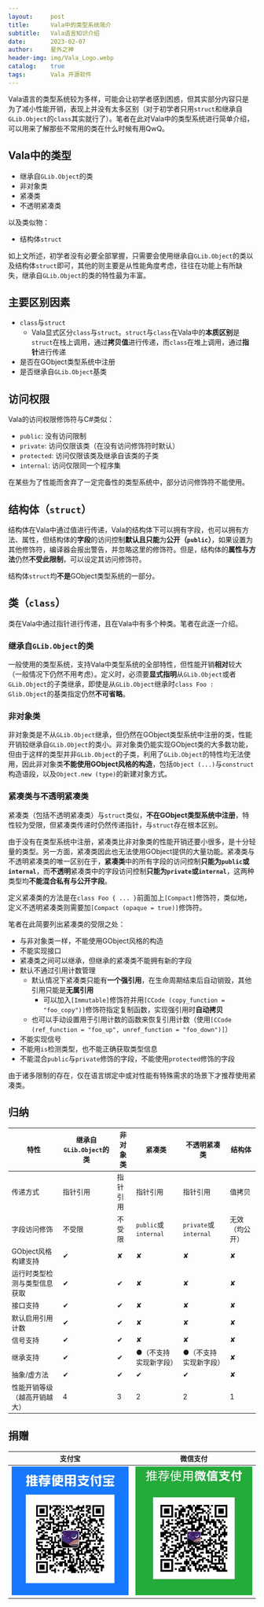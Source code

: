```yaml
---
layout:     post
title:      Vala中的类型系统简介
subtitle:   Vala语言知识介绍
date:       2023-02-07
author:     星外之神
header-img: img/Vala_Logo.webp
catalog:    true
tags:       Vala 开源软件
---
```


Vala语言的类型系统较为多样，可能会让初学者感到困惑，但其实部分内容只是为了减小性能开销，表现上并没有太多区别（对于初学者只用`struct`和继承自`GLib.Object`的`class`其实就行了）。笔者在此对Vala中的类型系统进行简单介绍，可以用来了解那些不常用的类在什么时候有用QwQ。

## Vala中的类型

* 继承自`GLib.Object`的类
* 非对象类
* 紧凑类
* 不透明紧凑类

以及类似物：

* 结构体`struct`

如上文所述，初学者没有必要全部掌握，只需要会使用继承自`GLib.Object`的类以及结构体`struct`即可，其他的则主要是从性能角度考虑，往往在功能上有所缺失，继承自`GLib.Object`的类的特性最为丰富。

## 主要区别因素

* `class`与`struct`
  * Vala显式区分`class`与`struct`。`struct`与`class`在Vala中的**本质区别**是`struct`在栈上调用，通过**拷贝值**进行传递，而`class`在堆上调用，通过**指针**进行传递
* 是否在GObject类型系统中注册
* 是否继承自`GLib.Object`基类

## 访问权限

Vala的访问权限修饰符与C#类似：

* `public`: 没有访问限制
* `private`: 访问仅限该类（在没有访问修饰符时默认）
* `protected`: 访问仅限该类及继承自该类的子类
* `internal`: 访问仅限同一个程序集

在某些为了性能而舍弃了一定完备性的类型系统中，部分访问修饰符不能使用。

## 结构体（`struct`）

结构体在Vala中通过值进行传递，Vala的结构体下可以拥有字段，也可以拥有方法、属性，但结构体的**字段**的访问控制**默认且只能**为**公开（`public`）**，如果设置为其他修饰符，编译器会报出警告，并忽略这里的修饰符。但是，结构体的**属性与方法**仍然**不受此限制**，可以设定其访问修饰符。

结构体`struct`均**不是**GObject类型系统的一部分。

## 类（`class`）

类在Vala中通过指针进行传递，且在Vala中有多个种类。笔者在此逐一介绍。

### 继承自`GLib.Object`的类

一般使用的类型系统，支持Vala中类型系统的全部特性，但性能开销**相对**较大（一般情况下仍然不用考虑）。定义时，必须要**显式指明**从`GLib.Object`或者`GLib.Object`的子类继承，即使是从`GLib.Object`继承时`class Foo : Glib.Object`的基类指定仍然**不可省略**。

### 非对象类

非对象类是不从`GLib.Object`继承，但仍然在GObject类型系统中注册的类，性能开销较继承自`GLib.Object`的类小。非对象类仍能实现GObject类的大多数功能，但由于这样的类型并非`GLib.Object`的子类，利用了`GLib.Object`的特性均无法使用，因此非对象类**不能使用GObject风格的构造**，包括`Object (...)`与`construct`构造语段，以及`Object.new (type)`的新建对象方式。

### 紧凑类与不透明紧凑类

紧凑类（包括不透明紧凑类）与`struct`类似，**不在GObject类型系统中注册**，特性较为受限，但紧凑类传递时仍然传递指针，与`struct`存在根本区别。

由于没有在类型系统中注册，紧凑类比非对象类的性能开销还要小很多，是十分轻量的类型。另一方面，紧凑类因此也无法使用GObject提供的大量功能。紧凑类与不透明紧凑类的唯一区别在于，**紧凑类**中的所有字段的访问控制**只能为`public`或`internal`**，而**不透明**紧凑类中的字段访问控制**只能为`private`或`internal`**，这两种类型均**不能混合私有与公开字段**。

定义紧凑类的方法是在`class Foo { ... }`前面加上`[Compact]`修饰符，类似地，定义不透明紧凑类则需要加`[Compact (opaque = true)]`修饰符。

笔者在此简要列出紧凑类的受限之处：

* 与非对象类一样，不能使用GObject风格的构造
* 不能实现接口
* 紧凑类之间可以继承，但继承的紧凑类不能拥有新的字段
* 默认不通过引用计数管理
  * 默认情况下紧凑类只能有**一个强引用**，在生命周期结束后自动销毁，其他引用只能是**无属引用**
    * 可以加入`[Immutable]`修饰符并用`[CCode (copy_function = "foo_copy")]`修饰符指定复制函数，实现强引用时**自动拷贝**
  * 也可以手动设置用于引用计数的函数来恢复引用计数（使用`[CCode (ref_function = "foo_up", unref_function = "foo_down")]`）
* 不能实现信号
* 不能用`is`检测类型，也不能正确获取类型信息
* 不能混合`public`与`private`修饰的字段，不能使用`protected`修饰的字段

由于诸多限制的存在，仅在语言绑定中或对性能有特殊需求的场景下才推荐使用紧凑类。

## 归纳

| 特性 | 继承自`GLib.Object`的类 | 非对象类 | 紧凑类 | 不透明紧凑类 | 结构体 |
| ---- | ---- | ---- | ---- | ---- | ---- |
| 传递方式 | 指针引用 | 指针引用 | 指针引用 | 指针引用 | 值拷贝 |
| 字段访问修饰 | 不受限 | 不受限 | `public`或`internal` | `private`或`internal` | 无效（均公开） |
| GObject风格构建支持 | ✔ | ✘ | ✘ | ✘ | ✘ |
| 运行时类型检测与类型信息获取 | ✔ | ✔ | ✘ | ✘ | ✘ |
| 接口支持 | ✔ | ✔ | ✘ | ✘ | ✘ |
| 默认启用引用计数 | ✔ | ✔ | ✘ | ✘ | ✘ |
| 信号支持 | ✔ | ✔ | ✘ | ✘ | ✘ |
| 继承支持 | ✔ | ✔ | ●（不支持实现新字段） | ●（不支持实现新字段） | ✘ |
| 抽象/虚方法 | ✔ | ✔ | ✔ | ✔ | ✘ |
| 性能开销等级（越高开销越大） | 4 | 3 | 2 | 2 | 1 |

## 捐赠

|  **支付宝**  |  **微信支付**  |
|  :----:  |  :----:  |
|  [![](/img/donate-alipay.webp)](/img/donate-alipay.webp)  |  [![](/img/donate-wechatpay.webp)](/img/donate-wechatpay.webp)  |
